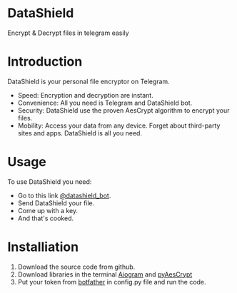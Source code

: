 # **DataShield**
Encrypt & Decrypt files in telegram easily

# **Introduction**
DataShield is your personal file encryptor on Telegram.
  - Speed: Encryption and decryption are instant.
  - Convenience: All you need is Telegram and DataShield bot.
  - Security: DataShield use the proven AesCrypt algorithm to encrypt your files.
  - Mobility: Access your data from any device.
Forget about third-party sites and apps. DataShield is all you need.

# **Usage**
To use DataShield you need:
  - Go to this link [@datashield_bot](https://t.me/datashield_bot).
  - Send DataShield your file.
  - Come up with a key.
  - And that's cooked.

# **Installiation**
  1. Download the source code from github.
  2. Download libraries in the terminal [Aiogram](https://docs.aiogram.dev/en/latest/install.html) and [pyAesCrypt](https://pypi.org/project/pyAesCrypt/)
  3. Put your token from [botfather](https://t.me/BotFather) in config.py file and run the code.
